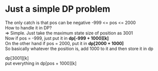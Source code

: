 # Just a simple DP problem
The only catch is that pos can be negative
-999 <= pos <= 2000  
How to handle it in DP?  
=> Simple. Just take the maximum state size of position as 3001  
   Now if pos = -999, just put it in **dp[-999 + 1000][k]**  
   On the other hand if pos = 2000, put it in **dp[2000 + 1000]**  
   So basically whatever the position is, add 1000 to it and then store it in dp  

dp[3001][k]  
put everything in dp[pos + 1000][k]
